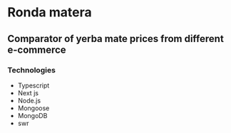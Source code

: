 # Ronda matera

## Comparator of yerba mate prices from different e-commerce

### Technologies

- Typescript
- Next js
- Node.js
- Mongoose
- MongoDB
- swr
